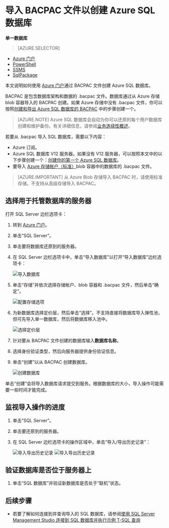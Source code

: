 <properties
	pageTitle="导入 BACPAC 文件以创建 Azure SQL 数据库 | Azure"
	description="通过导入现有 BACPAC 文件创建 Azure SQL 数据库。"
	services="sql-database"
	documentationCenter=""
	authors="stevestein"
	manager="jhubbard"
	editor=""/>

<tags
	ms.service="sql-database"
	ms.devlang="NA"
	ms.date="08/31/2016"
	ms.author="sstein"
	ms.workload="data-management"
	ms.topic="article"
	ms.tgt_pltfrm="NA"/>


# 导入 BACPAC 文件以创建 Azure SQL 数据库


**单一数据库**

> [AZURE.SELECTOR]
- [Azure 门户](/documentation/articles/sql-database-import/)
- [PowerShell](/documentation/articles/sql-database-import-powershell/)
- [SSMS](/documentation/articles/sql-database-cloud-migrate-compatible-import-bacpac-ssms/)
- [SqlPackage](/documentation/articles/sql-database-cloud-migrate-compatible-import-bacpac-sqlpackage/)

本文说明如何使用 [Azure 门户](https://portal.azure.cn)通过 BACPAC 文件创建 Azure SQL 数据库。

BACPAC 是包含数据库架构和数据的 .bacpac 文件。数据库通过从 Azure 存储 blob 容器导入的 BACPAC 创建。如果 Azure 存储中没有 .bacpac 文件，你可以按照[创建和导出 Azure SQL 数据库的 BACPAC](/documentation/articles/sql-database-export/) 中的步骤创建一个。


> [AZURE.NOTE] Azure SQL 数据库会自动为你可以还原的每个用户数据库创建和维护备份。有关详细信息，请参阅[业务连续性概述](/documentation/articles/sql-database-business-continuity/)。


若要从 .bacpac 导入 SQL 数据库，需要以下内容：

- Azure 订阅。
- Azure SQL 数据库 V12 服务器。如果没有 V12 服务器，可以按照本文中的以下步骤创建一个：[创建你的第一个 Azure SQL 数据库](/documentation/articles/sql-database-get-started/)。
- 要导入 [Azure 存储帐户（标准）](/documentation/articles/storage-create-storage-account/)blob 容器中的数据库的 .bacpac 文件。

> [AZURE.IMPORTANT] 从 Azure Blob 存储导入 BACPAC 时，请使用标准存储。不支持从高级存储导入 BACPAC。


## 选择用于托管数据库的服务器

打开 SQL Server 边栏选项卡：

1.	转到 [Azure 门户](https://portal.azure.cn)。
2.	单击“SQL Server”。
3.	单击要将数据库还原到的服务器。
4.	在 SQL Server 边栏选项卡中，单击“导入数据库”以打开“导入数据库”边栏选项卡：

    ![导入数据库][1]

1.  单击“存储”并依次选择存储帐户、blob 容器和 .bacpac 文件，然后单击“确定”。

    ![配置存储选项][2]

1.  为新数据库选择定价层，然后单击“选择”。不支持直接将数据库导入弹性池，但可先导入单一数据库，然后将数据库移入池中。

    ![选择定价层][3]

1.  针对要从 BACPAC 文件创建的数据库输入**数据库名称**。
2.  选择身份验证类型，然后向服务器提供身份验证信息。
3.  单击“创建”以从 BACPAC 创建数据库。

    ![创建数据库][4]

单击“创建”会将导入数据库请求提交到服务。根据数据库的大小，导入操作可能需要一些时间才能完成。

## 监视导入操作的进度

1.	单击“SQL Server”。
2.	单击要还原到的服务器。
3.	在 SQL Server 边栏选项卡的操作区域中，单击“导入/导出历史记录”：

    ![导入导出历史记录][5] ![导入导出历史记录][6]





## 验证数据库是否位于服务器上

1.	单击“SQL 数据库”并验证新数据库是否处于“联机”状态。



## 后续步骤

- 若要了解如何连接到并查询导入的 SQL 数据库，请参阅[使用 SQL Server Management Studio 连接到 SQL 数据库并执行示例 T-SQL 查询](/documentation/articles/sql-database-connect-query-ssms/)


<!--Image references-->
[1]: ./media/sql-database-import/import-database.png
[2]: ./media/sql-database-import/storage-options.png
[3]: ./media/sql-database-import/pricing-tier.png
[4]: ./media/sql-database-import/create.png
[5]: ./media/sql-database-import/import-history.png
[6]: ./media/sql-database-import/import-status.png

<!---HONumber=Mooncake_Quality_Review_1202_2016-->